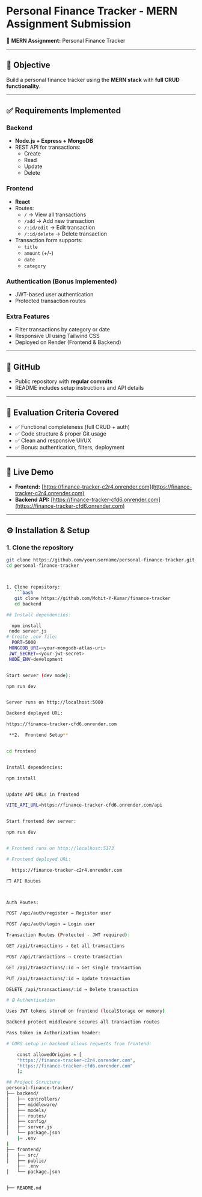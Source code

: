 # Personal Finance Tracker - MERN Assignment Submission

📝 **MERN Assignment:** Personal Finance Tracker  

---

## 🚀 Objective
Build a personal finance tracker using the **MERN stack** with **full CRUD functionality**.

---

## ✅ Requirements Implemented

### Backend
- **Node.js + Express + MongoDB**  
- REST API for transactions:
  - Create
  - Read
  - Update
  - Delete  

### Frontend
- **React**
- Routes:
  - `/` → View all transactions
  - `/add` → Add new transaction
  - `/:id/edit` → Edit transaction
  - `/:id/delete` → Delete transaction
- Transaction form supports:
  - `title`  
  - `amount` (+/-)  
  - `date`  
  - `category`  

### Authentication (Bonus Implemented)
- JWT-based user authentication  
- Protected transaction routes  

### Extra Features
- Filter transactions by category or date  
- Responsive UI using Tailwind CSS  
- Deployed on Render (Frontend & Backend)  

---

## 🔧 GitHub
- Public repository with **regular commits**  
- README includes setup instructions and API details  

---




## 🎯 Evaluation Criteria Covered
- ✅ Functional completeness (full CRUD + auth)  
- ✅ Code structure & proper Git usage  
- ✅ Clean and responsive UI/UX  
- ✅ Bonus: authentication, filters, deployment  

---

## 🔗 Live Demo
- **Frontend:** [https://finance-tracker-c2r4.onrender.com](https://finance-tracker-c2r4.onrender.com)  
- **Backend API:** [https://finance-tracker-cfd6.onrender.com](https://finance-tracker-cfd6.onrender.com)  

---



## ⚙️ Installation & Setup

### 1. Clone the repository
```bash
git clone https://github.com/yourusername/personal-finance-tracker.git
cd personal-finance-tracker



1. Clone repository:
   ```bash
   git clone https://github.com/Mohit-Y-Kumar/finance-tracker
   cd backend

## Install dependencies:

  npm install
 node server.js
# Create .env file:
  PORT=5000
 MONGODB_URI=<your-mongodb-atlas-uri>
 JWT_SECRET=<your-jwt-secret>
 NODE_ENV=development


Start server (dev mode):

npm run dev


Server runs on http://localhost:5000

Backend deployed URL:

https://finance-tracker-cfd6.onrender.com

 **2.  Frontend Setup**


cd frontend


Install dependencies:

npm install


Update API URLs in frontend

VITE_API_URL=https://finance-tracker-cfd6.onrender.com/api


Start frontend dev server:

npm run dev


# Frontend runs on http://localhost:5173

# Frontend deployed URL:

  https://finance-tracker-c2r4.onrender.com

🗂️ API Routes



Auth Routes:

POST /api/auth/register → Register user

POST /api/auth/login → Login user

Transaction Routes (Protected - JWT required):

GET /api/transactions → Get all transactions

POST /api/transactions → Create transaction

GET /api/transactions/:id → Get single transaction

PUT /api/transactions/:id → Update transaction

DELETE /api/transactions/:id → Delete transaction

# 🔒 Authentication

Uses JWT tokens stored on frontend (localStorage or memory)

Backend protect middleware secures all transaction routes

Pass token in Authorization header:

# CORS setup in backend allows requests from frontend:

    const allowedOrigins = [
    "https://finance-tracker-c2r4.onrender.com",
    "https://finance-tracker-cfd6.onrender.com"
    ];

## Project Structure
personal-finance-tracker/
├── backend/
│   ├── controllers/
│   ├── middleware/
│   ├── models/
│   ├── routes/
│   ├── config/
│   ├── server.js
│   └── package.json
    |─ .env
|   
├── frontend/
│   ├── src/
│   ├── public/
    ├── .env
│   └── package.json


├── README.md        

